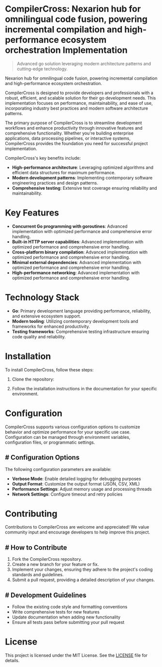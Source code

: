 <!-- fallback_CompilerCross_20250804215950_92187 -->

# CompilerCross: Nexarion hub for omnilingual code fusion, powering incremental compilation and high-performance ecosystem orchestration Implementation
> Advanced go solution leveraging modern architecture patterns and cutting-edge technology.

Nexarion hub for omnilingual code fusion, powering incremental compilation and high-performance ecosystem orchestration.

CompilerCross is designed to provide developers and professionals with a robust, efficient, and scalable solution for their go development needs. This implementation focuses on performance, maintainability, and ease of use, incorporating industry best practices and modern software architecture patterns.

The primary purpose of CompilerCross is to streamline development workflows and enhance productivity through innovative features and comprehensive functionality. Whether you're building enterprise applications, data processing pipelines, or interactive systems, CompilerCross provides the foundation you need for successful project implementation.

CompilerCross's key benefits include:

* **High-performance architecture**: Leveraging optimized algorithms and efficient data structures for maximum performance.
* **Modern development patterns**: Implementing contemporary software engineering practices and design patterns.
* **Comprehensive testing**: Extensive test coverage ensuring reliability and maintainability.

# Key Features

* **Concurrent Go programming with goroutines**: Advanced implementation with optimized performance and comprehensive error handling.
* **Built-in HTTP server capabilities**: Advanced implementation with optimized performance and comprehensive error handling.
* **Cross-platform binary compilation**: Advanced implementation with optimized performance and comprehensive error handling.
* **Minimal external dependencies**: Advanced implementation with optimized performance and comprehensive error handling.
* **High-performance networking**: Advanced implementation with optimized performance and comprehensive error handling.

# Technology Stack

* **Go**: Primary development language providing performance, reliability, and extensive ecosystem support.
* **Modern tooling**: Utilizing contemporary development tools and frameworks for enhanced productivity.
* **Testing frameworks**: Comprehensive testing infrastructure ensuring code quality and reliability.

# Installation

To install CompilerCross, follow these steps:

1. Clone the repository:


2. Follow the installation instructions in the documentation for your specific environment.

# Configuration

CompilerCross supports various configuration options to customize behavior and optimize performance for your specific use case. Configuration can be managed through environment variables, configuration files, or programmatic settings.

## # Configuration Options

The following configuration parameters are available:

* **Verbose Mode**: Enable detailed logging for debugging purposes
* **Output Format**: Customize the output format (JSON, CSV, XML)
* **Performance Settings**: Adjust memory usage and processing threads
* **Network Settings**: Configure timeout and retry policies

# Contributing

Contributions to CompilerCross are welcome and appreciated! We value community input and encourage developers to help improve this project.

## # How to Contribute

1. Fork the CompilerCross repository.
2. Create a new branch for your feature or fix.
3. Implement your changes, ensuring they adhere to the project's coding standards and guidelines.
4. Submit a pull request, providing a detailed description of your changes.

## # Development Guidelines

* Follow the existing code style and formatting conventions
* Write comprehensive tests for new features
* Update documentation when adding new functionality
* Ensure all tests pass before submitting your pull request

# License

This project is licensed under the MIT License. See the [LICENSE](https://github.com/coralnws/CompilerCross/blob/main/LICENSE) file for details.

